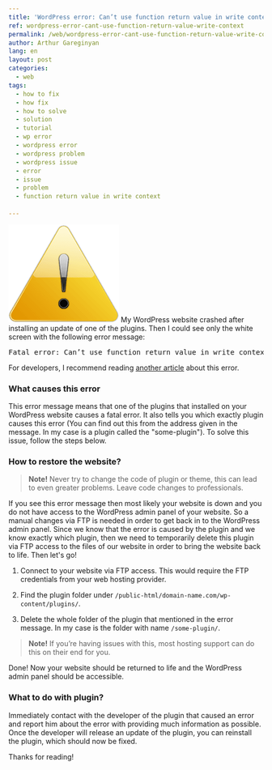 ```yaml
---
title: 'WordPress error: Can’t use function return value in write context'
ref: wordpress-error-cant-use-function-return-value-write-context
permalink: /web/wordpress-error-cant-use-function-return-value-write-context.html
author: Arthur Gareginyan
lang: en
layout: post
categories:
  - web
tags:
  - how to fix
  - how fix
  - how to solve
  - solution
  - tutorial
  - wp error
  - wordpress error
  - wordpress problem 
  - wordpress issue
  - error
  - issue
  - problem
  - function return value in write context

---
```


![thumb](/images/thumbnail/error.png)
My WordPress website crashed after installing an update of one of the plugins. Then I could see only the white screen with the following error message:
<pre>
Fatal error: Can’t use function return value in write context in /public_html/domain-name.com/wp-content/plugins/some-plugin/inc/php/functional.php on line 19
</pre>


For developers, I recommend reading [another article](/web/how-fix-cant-use-function-return-value-write-context.html) about this error.


### What causes this error

This error message means that one of the plugins that installed on your WordPress website causes a fatal error. It also tells you which exactly plugin causes this error (You can find out this from the address given in the message. In my case is a plugin called the "some-plugin"). To solve this issue, follow the steps below.


### How to restore the website?

> **Note!** Never try to change the code of plugin or theme, this can lead to even greater problems. Leave code changes to professionals.

If you see this error message then most likely your website is down and you do not have access to the WordPress admin panel of your website. So a manual changes via FTP is needed in order to get back in to the WordPress admin panel. Since we know that the error is caused by the plugin and we know exactly which plugin, then we need to temporarily delete this plugin via FTP access to the files of our website in order to bring the website back to life. Then let's go!

1. Connect to your website via FTP access. This would require the FTP credentials from your web hosting provider.

2. Find the plugin folder under `/public-html/domain-name.com/wp-content/plugins/`.

3. Delete the whole folder of the plugin that mentioned in the error message. In my case is the folder with name `/some-plugin/`.

> **Note!** If you’re having issues with this, most hosting support can do this on their end for you.

Done! Now your website should be returned to life and the WordPress admin panel should be accessible.


### What to do with plugin?

Immediately contact with the developer of the plugin that caused an error and report him about the error with providing much information as possible. Once the developer will release an update of the plugin, you can reinstall the plugin, which should now be fixed.

Thanks for reading!
